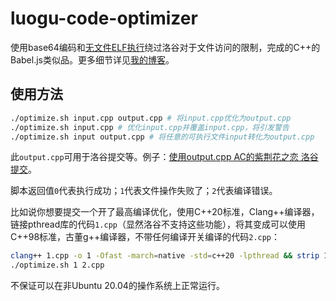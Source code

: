 # luogu-code-optimizer

使用base64编码和[无文件ELF执行](https://blog.spoock.com/2019/08/27/elf-in-memory-execution/)绕过洛谷对于文件访问的限制，完成的C++的Babel.js类似品。更多细节详见[我的博客](https://2o181o28.github.io/2020/10/20/%E6%97%A0%E6%96%87%E4%BB%B6ELF%E6%89%A7%E8%A1%8C%E4%BB%A5%E5%8F%8A%E6%B4%9B%E8%B0%B7%E6%89%8B%E5%8A%A8O2/)。

## 使用方法

```bash
./optimize.sh input.cpp output.cpp # 将input.cpp优化为output.cpp
./optimize.sh input.cpp # 优化input.cpp并覆盖input.cpp，将引发警告
./optimize.sh input output.cpp # 将任意的可执行文件input转化为output.cpp
```

此`output.cpp`可用于洛谷提交等。例子：[使用output.cpp AC的紫荆花之恋 洛谷提交](https://www.luogu.com.cn/record/46375489)。

脚本返回值`0`代表执行成功；`1`代表文件操作失败了；`2`代表编译错误。

比如说你想要提交一个开了最高编译优化，使用C++20标准，Clang++编译器，链接pthread库的代码`1.cpp`（显然洛谷不支持这些功能），将其变成可以使用C++98标准，古董g++编译器，不带任何编译开关编译的代码`2.cpp`：
```bash
clang++ 1.cpp -o 1 -Ofast -march=native -std=c++20 -lpthread && strip 1
./optimize.sh 1 2.cpp
```

不保证可以在非Ubuntu 20.04的操作系统上正常运行。
